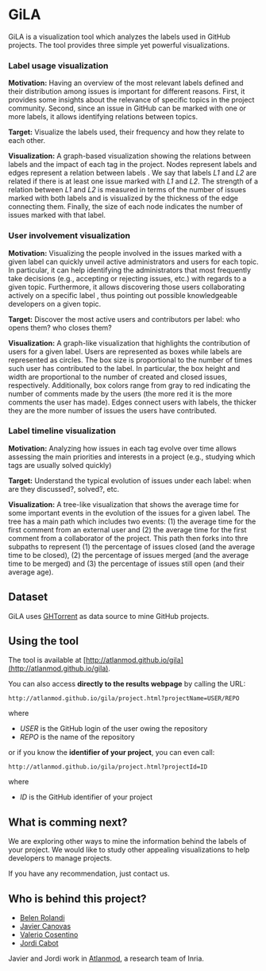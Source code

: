# GiLA

GiLA is a visualization tool which analyzes the labels used in GitHub projects. The tool provides three simple yet powerful visualizations.

### Label usage visualization

**Motivation:**   Having an overview of the most relevant labels defined and their distribution among issues is important for different reasons. First, it provides some insights about the relevance of specific topics in the project community. Second, since an issue in GitHub can be marked with one or more labels, it allows identifying relations between topics.

**Target:** Visualize the labels used, their frequency and how they relate to each other.

**Visualization:**  A graph-based visualization showing the relations between labels and the impact of each tag in the project. Nodes represent labels and edges represent a relation between labels . We say that labels *L1* and *L2* are related if there is at least one issue marked with *L1* and *L2*. The strength of a relation between *L1* and *L2* is measured in terms of the number of issues marked with both labels and is visualized by the thickness of the edge connecting them. Finally, the size of each node indicates the number of issues marked with that label. 

### User involvement visualization

**Motivation:**   Visualizing the people involved in the issues marked with a given label can quickly unveil active administrators and users for each topic. In particular, it can help identifying the administrators that most frequently take decisions (e.g., accepting or rejecting issues, etc.) with regards to a given topic. Furthermore, it allows discovering those users collaborating actively on a specific label , thus pointing out possible knowledgeable developers on a given topic.

**Target:** Discover the most active users and contributors per label: who opens them? who closes them?

**Visualization:**   A graph-like visualization that highlights the contribution of users for a given label. Users are represented as boxes while labels are represented as circles. The box size is proportional to the number of times such user has contributed to the label. In particular, the box height and width are proportional to the number of created and closed issues, respectively. Additionally, box colors range from gray to red indicating the number of comments made by the users (the more red it is the more comments the user has made). Edges connect users with labels, the thicker they are the more number of issues the users have contributed.

### Label timeline visualization

**Motivation:**   Analyzing how issues in each tag evolve over time allows assessing the main priorities and interests in a project (e.g., studying which tags are usually solved quickly)

**Target:** Understand the typical evolution of issues under each label: when are they discussed?, solved?, etc.

**Visualization:**  A tree-like visualization that shows the average time for some important events in the evolution of the issues for a given label. The tree has a main path which includes two events: (1) the average time for the first comment from an external user and (2) the average  time for the first comment from a collaborator of the project. This path then forks into thre subpaths to represent (1) the percentage of issues closed (and the average time to be closed), (2) the percentage of issues merged (and the average time to be merged) and (3) the percentage of issues still open (and their average age).

## Dataset

GiLA uses [GHTorrent](http://ghtorrent.org) as data source to mine GitHub projects.

## Using the tool

The tool is available at [http://atlanmod.github.io/gila](http://atlanmod.github.io/gila).

You can also access **directly to the results webpage** by calling the URL:

`http://atlanmod.github.io/gila/project.html?projectName=USER/REPO`

where

* *USER* is the GitHub login of the user owing the repository
* *REPO* is the name of the repository

or if you know the **identifier of your project**, you can even call:

`http://atlanmod.github.io/gila/project.html?projectId=ID`

where

* *ID* is the GitHub identifier of your project

## What is comming next?

We are exploring other ways to mine the information behind the labels of your project. We would like to study other appealing visualizations to help developers to manage projects.

If you have any recommendation, just contact us.

## Who is behind this project?

* [Belen Rolandi](http://github.com/belenrolandi/ "Belen Rolandi")
* [Javier Canovas](http://github.com/jlcanovas/ "Javier Canovas")
* [Valerio Cosentino](http://github.com/valeriocos/ "Valerio Cosentino")
* [Jordi Cabot](http://github.com/jcabot/ "Jordi Cabot")

Javier and Jordi work in [Atlanmod](http://www.emn.fr/z-info/atlanmod), a research team of Inria.